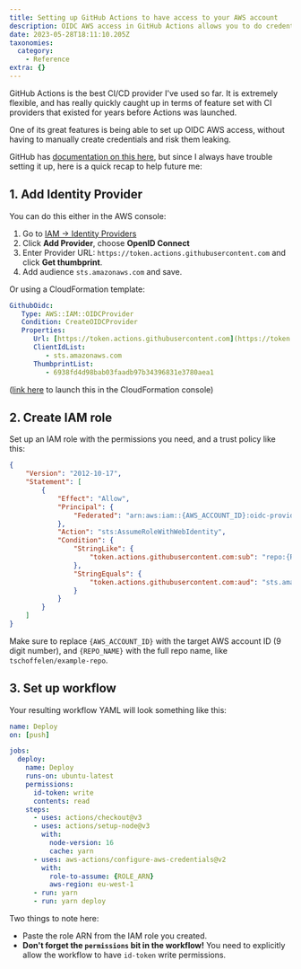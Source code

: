 ```yaml
---
title: Setting up GitHub Actions to have access to your AWS account
description: OIDC AWS access in GitHub Actions allows you to do credential-less AWS auth.
date: 2023-05-28T18:11:10.205Z
taxonomies:
  category:
    - Reference
extra: {}
---
```

GitHub Actions is the best CI/CD provider I've used so far. It is extremely flexible, and has really quickly caught up in terms of feature set with CI providers that existed for years before Actions was launched.

One of its great features is being able to set up OIDC AWS access, without having to manually create credentials and risk them leaking.

GitHub has [documentation on this here](https://docs.github.com/en/actions/deployment/security-hardening-your-deployments/configuring-openid-connect-in-amazon-web-services), but since I always have trouble setting it up, here is a quick recap to help future me:

## 1. Add Identity Provider

You can do this either in the AWS console:
1. Go to [IAM → Identity Providers](https://us-east-1.console.aws.amazon.com/iamv2/home#/identity_providers)
2. Click **Add Provider**, choose **OpenID Connect**
3. Enter Provider URL: `https://token.actions.githubusercontent.com` and click **Get thumbprint**.
3. Add audience `sts.amazonaws.com` and save.

Or using a CloudFormation template:

```yml
GithubOidc:
   Type: AWS::IAM::OIDCProvider
   Condition: CreateOIDCProvider
   Properties:
      Url: [https://token.actions.githubusercontent.com](https://token.actions.githubusercontent.com/)
      ClientIdList: 
         - sts.amazonaws.com
      ThumbprintList:
         - 6938fd4d98bab03faadb97b34396831e3780aea1
```

([link here](https://eu-west-1.console.aws.amazon.com/cloudformation/home?region=eu-west-1#/stacks/create?templateURL=https://schof-link-files.s3-eu-west-1.amazonaws.com/JS7ZXNA) to launch this in the CloudFormation console)

## 2. Create IAM role

Set up an IAM role with the permissions you need, and a trust policy like this:

```json
{
    "Version": "2012-10-17",
    "Statement": [
        {
            "Effect": "Allow",
            "Principal": {
                "Federated": "arn:aws:iam::{AWS_ACCOUNT_ID}:oidc-provider/token.actions.githubusercontent.com"
            },
            "Action": "sts:AssumeRoleWithWebIdentity",
            "Condition": {
                "StringLike": {
                    "token.actions.githubusercontent.com:sub": "repo:{REPO_NAME}:*"
                },
                "StringEquals": {
                    "token.actions.githubusercontent.com:aud": "sts.amazonaws.com"
                }
            }
        }
    ]
}
```

Make sure to replace `{AWS_ACCOUNT_ID}` with the target AWS account ID (9 digit number), and `{REPO_NAME}` with the full repo name, like `tschoffelen/example-repo`.

## 3. Set up workflow

Your resulting workflow YAML will look something like this:

```yml
name: Deploy
on: [push]

jobs:
  deploy:
    name: Deploy
    runs-on: ubuntu-latest
    permissions:
      id-token: write
      contents: read
    steps:
      - uses: actions/checkout@v3
      - uses: actions/setup-node@v3
        with:
          node-version: 16
          cache: yarn
      - uses: aws-actions/configure-aws-credentials@v2
        with:
          role-to-assume: {ROLE_ARN}
          aws-region: eu-west-1
      - run: yarn
      - run: yarn deploy
```

Two things to note here:

* Paste the role ARN from the IAM role you created.
* **Don't forget the `permissions` bit in the workflow!** You need to explicitly allow the workflow to have `id-token` write permissions.